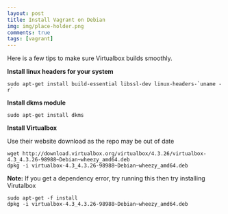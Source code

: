 ```yaml
---
layout: post
title: Install Vagrant on Debian
img: img/place-holder.png
comments: true
tags: [vagrant]
---
```


Here is a few tips to make sure Virtualbox builds smoothly.

**Install linux headers for your system**

```
sudo apt-get install build-essential libssl-dev linux-headers-`uname -r`
```

**Install dkms module**

```
sudo apt-get install dkms
```

**Install Virtualbox**

Use their website download as the repo may be out of date

```
wget http://download.virtualbox.org/virtualbox/4.3.26/virtualbox-4.3_4.3.26-98988~Debian~wheezy_amd64.deb
dpkg -i virtualbox-4.3_4.3.26-98988~Debian~wheezy_amd64.deb
```

**Note:** If you get a dependency error, try running this then try installing
Virutalbox

```
sudo apt-get -f install
dpkg -i virtualbox-4.3_4.3.26-98988~Debian~wheezy_amd64.deb
```


